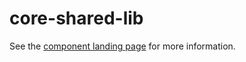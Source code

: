 core-shared-lib
===============

See the [component landing page](http://polymer.github.io/core-shared-lib) for more information.